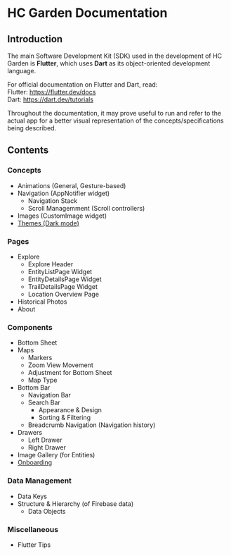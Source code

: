 # HC Garden Documentation

## Introduction

The main Software Development Kit (SDK) used in the development of HC Garden is **Flutter**, which uses **Dart** as its object-oriented development language. 

For official documentation on Flutter and Dart, read: <br>
Flutter: https://flutter.dev/docs <br>
Dart: https://dart.dev/tutorials

Throughout the documentation, it may prove useful to run and refer to the actual app for a better visual representation of the concepts/specifications being described. 

## Contents

### Concepts
- Animations (General, Gesture-based)
- Navigation (AppNotifier widget)
    - Navigation Stack
    - Scroll Managemment (Scroll controllers)
- Images (CustomImage widget)
- [Themes (Dark mode)](concepts/darkmode.md)

### Pages
- Explore
    - Explore Header
    - EntityListPage Widget
    - EntityDetailsPage Widget
    - TrailDetailsPage Widget
    - Location Overview Page
- Historical Photos
- About

### Components
- Bottom Sheet
- Maps
    - Markers
    - Zoom View Movement
    - Adjustment for Bottom Sheet
    - Map Type
- Bottom Bar
    - Navigation Bar
    - Search Bar
        - Appearance & Design
        - Sorting & Filtering
    - Breadcrumb Navigation (Navigation history)
- Drawers
    - Left Drawer
    - Right Drawer
- Image Gallery (for Entities)
- [Onboarding](components/onboarding.md)

### Data Management
- Data Keys
- Structure & Hierarchy (of Firebase data)
    - Data Objects

### Miscellaneous
- Flutter Tips